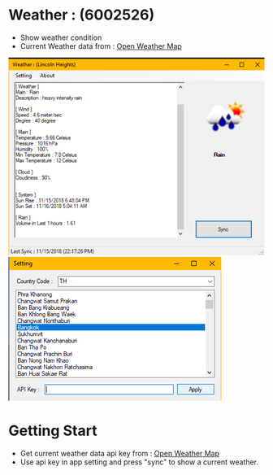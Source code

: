 # Weather : (6002526)
- Show weather condition
- Current Weather data from : [Open Weather Map](https://openweathermap.org/api)

![app](screenshots/result1.png)
![setting](screenshots/result2.png)

# Getting Start
- Get current weather data api key from : [Open Weather Map](https://openweathermap.org/api)
- Use api key in app setting and press "sync" to show a current weather.

